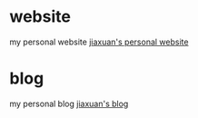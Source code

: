 # website
my personal website
[jiaxuan's personal website](https://jiaxuan.herokuapp.com/)
# blog
my personal blog
[jiaxuan's blog](https://jiaxuan.herokuapp.com/blog)
